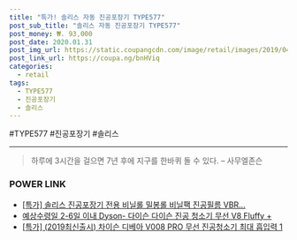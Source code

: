 ```yaml
--- 
title: "특가! 솔리스 자동 진공포장기 TYPE577" 
post_sub_title: "솔리스 자동 진공포장기 TYPE577" 
post_money: ₩. 93,000 
post_date: 2020.01.31 
post_img_url: https://static.coupangcdn.com/image/retail/images/2019/04/03/11/5/efe51926-2124-4606-a4d0-fbd495dd4799.jpg 
post_link_url: https://coupa.ng/bnHViq 
categories: 
  - retail 
tags: 
  - TYPE577 
  - 진공포장기 
  - 솔리스 
--- 
```

  #TYPE577 #진공포장기 #솔리스 
<hr> 

> 하루에 3시간을 걸으면 7년 후에 지구를 한바퀴 돌 수 있다. – 사무엘존슨 


### POWER LINK

* <a href="https://blog.naver.com/santokki14/221791280104" target="_blank">[특가] 솔리스 진공포장기 전용 비닐롤 밀봉롤 비닐팩 진공필름 VBR...</a>
* <a href="https://blog.naver.com/fasyy4321/221786028753" target="_blank">예상수령일 2-6일 이내 Dyson- 다이슨 다이슨 진공 청소기 무선 V8 Fluffy +</a>
* <a href="https://blog.naver.com/sakai111/221790785683" target="_blank">[특가] (2019최신출시) 차이슨 디베아 V008 PRO 무선 진공청소기 최대 흡입력 1</a>

